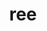 ---
category: 3-letters
denotation: null
name: ree
reference_link: https://www.etymonline.com/word/ree
root_language: null
root_name: null
title: ree
type: free
word_sums:
- respelling: ree
  sum: 'Ree + '
---